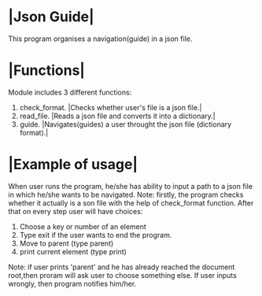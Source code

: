 # |Json Guide|

This program organises a navigation(guide) in a json file.
# |Functions|
Module includes 3 different functions:
1. check_format.
    |Checks whether user's file is a json file.|
2. read_file.
    |Reads a json file and converts it into a dictionary.|
3. guide.
    |Navigates(guides) a user throught the json file (dictionary format).|

# |Example of usage|
When user runs the program, he/she has ability to input a path to a json file in which he/she wants to be navigated.
Note: firstly, the program checks whether it actually is a son file with the help of check_format function.
After that on every step user will have choices:
1.  Choose a key or number of an element
2.  Type exit if the user wants to end the program.
3.  Move to parent (type parent)
4.  print current element (type print)

Note: if user prints 'parent' and he has already reached the document root,then proram will ask user to choose something else.
If user inputs wrongly, then program notifies him/her.